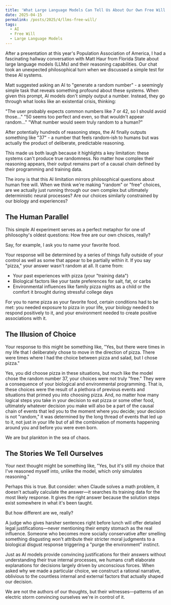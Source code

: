 ```yaml
---
title: 'What Large Language Models Can Tell Us About Our Own Free Will'
date: 2025-04-15
permalink: /posts/2025/4/llms-free-will/
tags:
  - AI
  - Free Will
  - Large Language Models
---
```


After a presentation at this year's Population Association of America, I had a fascinating hallway conversation with Matt Haur from Florida State about large language models (LLMs) and their reasoning capabilities. Our chat took an unexpected philosophical turn when we discussed a simple test for these AI systems.

Matt suggested asking an AI to "generate a random number" - a seemingly simple task that reveals something profound about these systems. When given this prompt, AI models don't simply output a number. Instead, they go through what looks like an existential crisis, thinking:

"The user probably expects common numbers like 7 or 42, so I should avoid those..."
"50 seems too perfect and even, so that wouldn't appear random..."
"What number would seem truly random to a human?"

After potentially hundreds of reasoning steps, the AI finally outputs something like "37" - a number that feels random-ish to humans but was actually the product of deliberate, predictable reasoning.

This made us both laugh because it highlights a key limitation: these systems can't produce true randomness. No matter how complex their reasoning appears, their output remains part of a causal chain defined by their programming and training data.

The irony is that this AI limitation mirrors philosophical questions about human free will. When we think we're making "random" or "free" choices, are we actually just running through our own complex but ultimately deterministic neural processes? Are our choices similarly constrained by our biology and experiences?

## The Human Parallel

This simple AI experiment serves as a perfect metaphor for one of philosophy's oldest questions: How free are our own choices, really?

Say, for example, I ask you to name your favorite food.

Your response will be determined by a series of things fully outside of your control as well as some that appear to be partially within it. If you say "pizza," your answer wasn't random at all. It came from:

- Your past experiences with pizza (your "training data")
- Biological factors like your taste preferences for salt, fat, or carbs
- Environmental influences like family pizza nights as a child or the comfort it brought during stressful college days

For you to name pizza as your favorite food, certain conditions had to be met: you needed exposure to pizza in your life, your biology needed to respond positively to it, and your environment needed to create positive associations with it.

## The Illusion of Choice

Your response to this might be something like, "Yes, but there were times in my life that I deliberately chose to move in the direction of pizza. There were times where I had the choice between pizza and salad, but I chose pizza."

Yes, you did choose pizza in these situations, but much like the model chose the random number 37, your choices were not truly "free." They were a consequence of your biological and environmental programming. That is, these choices were the result of a plethora of previous events and situations that primed you into choosing pizza. And, no matter how many logical steps you take in your decision to eat pizza or some other food, ultimately whatever decision you make will also be a part of the causal chain of events that led you to the moment where you decide; your decision is not "random," it was determined by the long thread of events that led up to it, not just in your life but of all the combination of moments happening around you and before you were even born.

We are but plankton in the sea of chaos.

## The Stories We Tell Ourselves

Your next thought might be something like, "Yes, but it's still my choice that I've reasoned myself into, unlike the model, which only simulates reasoning."

Perhaps this is true. But consider: when Claude solves a math problem, it doesn't actually calculate the answer—it searches its training data for the most likely response. It gives the right answer because the solution steps exist somewhere in what it's been taught.

But how different are we, really?

A judge who gives harsher sentences right before lunch will offer detailed legal justifications—never mentioning their empty stomach as the real influence. Someone who becomes more socially conservative after smelling something disgusting won't attribute their stricter moral judgments to a biological disgust response triggering a "purge the environment" instinct.

Just as AI models provide convincing justifications for their answers without understanding their true internal processes, we humans craft elaborate explanations for decisions largely driven by unconscious forces. When asked why we made a particular choice, we construct a rational narrative, oblivious to the countless internal and external factors that actually shaped our decision.

We are not the authors of our thoughts, but their witnesses—patterns of an electric storm convincing ourselves we're in control of it.
